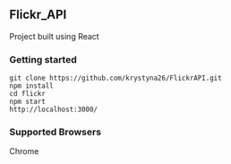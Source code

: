 

## Flickr_API

Project built using React

### Getting started

```
git clone https://github.com/krystyna26/FlickrAPI.git
npm install
cd flickr
npm start
http://localhost:3000/
```

### Supported Browsers

Chrome

